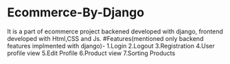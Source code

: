 # Ecommerce-By-Django
It is a part of ecommerce project backened developed with django, frontend developed with Html,CSS and Js. 
#Features(mentioned only backend features implmented with django)-
1.Login
2.Logout
3.Registration
4.User profile view
5.Edit Profile
6.Product view
7.Sorting Products

